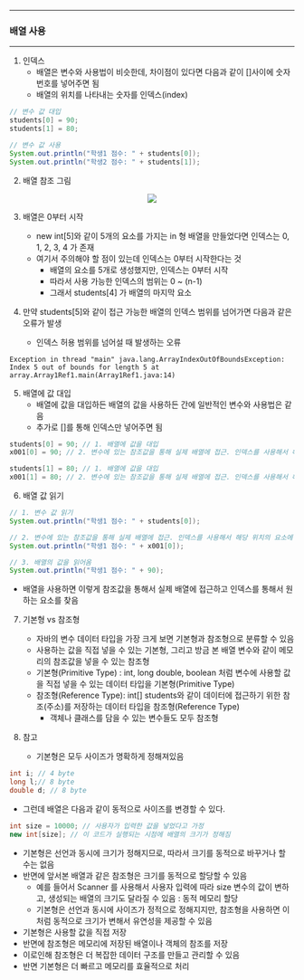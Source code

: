 -----
### 배열 사용
-----
1. 인덱스
   - 배열은 변수와 사용법이 비슷한데, 차이점이 있다면 다음과 같이 []사이에 숫자 번호를 넣어주면 됨
   - 배열의 위치를 나타내는 숫자를 인덱스(index)
```java
// 변수 값 대입
students[0] = 90;
students[1] = 80;

// 변수 값 사용
System.out.println("학생1 점수: " + students[0]);
System.out.println("학생2 점수: " + students[1]);
```

2. 배열 참조 그림
<div align="center">
<img src="https://github.com/user-attachments/assets/fbbb8c5e-1021-4da1-aba8-fb28b5ef2cfc">
</div>

3. 배열은 0부터 시작
   - new int[5]와 같이 5개의 요소를 가지는 in 형 배열을 만들었다면 인덱스는 0, 1, 2, 3, 4 가 존재
   - 여기서 주의해야 할 점이 있는데 인덱스는 0부터 시작한다는 것
     + 배열의 요소를 5개로 생성했지만, 인덱스는 0부터 시작
     + 따라서 사용 가능한 인덱스의 범위는 0 ~ (n-1)
     + 그래서 students[4] 가 배열의 마지막 요소

4. 만약 students[5]와 같이 접근 가능한 배열의 인덱스 범위를 넘어가면 다음과 같은 오류가 발생
   - 인덱스 허용 범위를 넘어설 때 발생하는 오류
```
Exception in thread "main" java.lang.ArrayIndexOutOfBoundsException: Index 5 out of bounds for length 5 at array.Array1Ref1.main(Array1Ref1.java:14)
```

5. 배열에 값 대입
   - 배열에 값을 대입하든 배열의 값을 사용하든 간에 일반적인 변수와 사용법은 같음
   - 추가로 []를 통해 인덱스만 넣어주면 됨
```java
students[0] = 90; // 1. 배열에 값을 대입
x001[0] = 90; // 2. 변수에 있는 참조값을 통해 실제 배열에 접근. 인덱스를 사용해서 해당 위치의 요소에 접근, 값 대입
```
```java
students[1] = 80; // 1. 배열에 값을 대입
x001[1] = 80; // 2. 변수에 있는 참조값을 통해 실제 배열에 접근. 인덱스를 사용해서 해당 위치의 요소에 접근, 값 대입
```

6. 배열 값 읽기
```java
// 1. 변수 값 읽기
System.out.println("학생1 점수: " + students[0]);

// 2. 변수에 있는 참조값을 통해 실제 배열에 접근. 인덱스를 사용해서 해당 위치의 요소에 접근
System.out.println("학생1 점수: " + x001[0]);

// 3. 배열의 값을 읽어옴
System.out.println("학생1 점수: " + 90);
```

   - 배열을 사용하면 이렇게 참조값을 통해서 실제 배열에 접근하고 인덱스를 통해서 원하는 요소를 찾음

7. 기본형 vs 참조형
   - 자바의 변수 데이터 타입을 가장 크게 보면 기본형과 참조형으로 분류할 수 있음
   - 사용하는 값을 직접 넣을 수 있는 기본형, 그리고 방금 본 배열 변수와 같이 메모리의 참조값을 넣을 수 있는 참조형
   - 기본형(Primitive Type) : int, long  double, boolean 처럼 변수에 사용할 값을 직접 넣을 수 있는 데이터 타입을 기본형(Primitive Type)
   - 참조형(Reference Type): int[] students와 같이 데이터에 접근하기 위한 참조(주소)를 저장하는 데이터 타입을 참조형(Reference Type)
     + 객체나 클래스를 담을 수 있는 변수들도 모두 참조형

8. 참고
   - 기본형은 모두 사이즈가 명확하게 정해져있음
```java
int i; // 4 byte
long l;// 8 byte
double d; // 8 byte
```
   - 그런데 배열은 다음과 같이 동적으로 사이즈를 변경할 수 있다.
```java
int size = 10000; // 사용자가 입력한 값을 넣었다고 가정
new int[size]; // 이 코드가 실행되는 시점에 배열의 크기가 정해짐
```

   - 기본형은 선언과 동시에 크기가 정해지므로, 따라서 크기를 동적으로 바꾸거나 할 수는 없음
   - 반면에 앞서본 배열과 같은 참조형은 크기를 동적으로 할당할 수 있음
     + 예를 들어서 Scanner 를 사용해서 사용자 입력에 따라 size 변수의 값이 변하고, 생성되는 배열의 크기도 달라질 수 있음 : 동적 메모리 할당
     + 기본형은 선언과 동시에 사이즈가 정적으로 정해지지만, 참조형을 사용하면 이처럼 동적으로 크기가 변해서 유연성을 제공할 수 있음
   - 기본형은 사용할 값을 직접 저장
   - 반면에 참조형은 메모리에 저장된 배열이나 객체의 참조를 저장
   - 이로인해 참조형은 더 복잡한 데이터 구조를 만들고 관리할 수 있음
   - 반면 기본형은 더 빠르고 메모리를 효율적으로 처리
